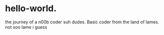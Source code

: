 # hello-world.
the journey of a n00b coder
suh dudes. Basic coder from the land of lames.
not soo lame i guess
